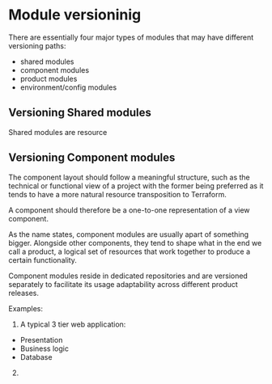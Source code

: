 # Module versioninig

There are essentially four major types of modules that may have different versioning paths:
- shared modules
- component modules
- product modules
- environment/config modules

## Versioning Shared modules

Shared modules are resource

## Versioning Component modules

The component layout should follow a meaningful structure, such as the technical or functional view of a project with the former being preferred as it tends to have a more natural resource transposition to Terraform.

A component should therefore be a one-to-one representation of a view component. 

As the name states, component modules are usually apart of something bigger. Alongside other components, they tend to shape what in the end we call a product, a logical set of resources that work together to produce a certain functionality.

Component modules reside in dedicated repositories and are versioned separately to facilitate its usage adaptability across different product releases.

Examples:

1. A typical 3 tier web application:

- Presentation
- Business logic
- Database

2. 
